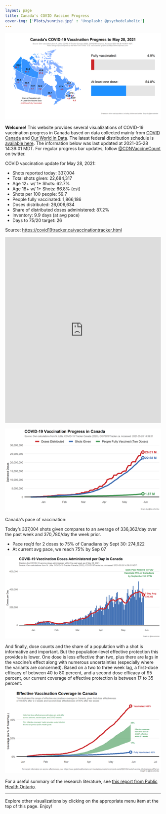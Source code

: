 ```yaml
---
layout: page
title: Canada's COVID Vaccine Progress
cover-img: ['Plots/sunrise.jpg' : 'Unsplash: @psychedelaholic']
---
```

![](Plots/plot_main.png)

**Welcome!** This website provides several visualizations of COVID-19
vaccination progress in Canada based on data collected mainly from
[COVID Canada](https://covid19tracker.ca/vaccinationtracker.html) and
[Our World in Data](https://ourworldindata.org/covid-vaccinations). The
latest federal distribution schedule is [available
here](https://www.canada.ca/en/public-health/services/diseases/2019-novel-coronavirus-infection/prevention-risks/covid-19-vaccine-treatment/vaccine-rollout.html).
The information below was last updated at 2021-05-28 14:39:01 MDT. For
regular progress bar updates, follow
<a href="https://twitter.com/CDNVaccineCount" class="uri">@CDNVaccineCount</a>
on twitter.

COVID vaccination update for May 28, 2021:

-   Shots reported today: 337,004
-   Total shots given: 22,684,317
-   Age 12+ w/ 1+ Shots: 62.7%
-   Age 18+ w/ 1+ Shots: 66.8% (est)
-   Shots per 100 people: 59.7
-   People fully vaccinated: 1,866,186
-   Doses distributed: 26,006,634
-   Share of distributed doses administered: 87.2%
-   Inventory: 9.9 days (at avg pace)
-   Days to 75/20 target: 26

Source:
<a href="https://covid19tracker.ca/vaccinationtracker.html" class="uri">https://covid19tracker.ca/vaccinationtracker.html</a>

<iframe title="COVID Vaccination Progress in Canada" aria-label="table" id="datawrapper-chart-d3PPr" src="https://datawrapper.dwcdn.net/d3PPr/2/" scrolling="no" frameborder="0" style="width: 0; min-width: 100% !important; border: none;" height="601">
</iframe>
<script type="text/javascript">!function(){"use strict";window.addEventListener("message",(function(a){if(void 0!==a.data["datawrapper-height"])for(var e in a.data["datawrapper-height"]){var t=document.getElementById("datawrapper-chart-"+e)||document.querySelector("iframe[src*='"+e+"']");t&&(t.style.height=a.data["datawrapper-height"][e]+"px")}}))}();
</script>

![](Plots/plot_total.png)

Canada’s pace of vaccination:

Today’s 337,004 shots given compares to an average of 336,362/day over
the past week and 370,780/day the week prior.

-   Pace req’d for 2 doses to 75% of Canadians by Sept 30: 274,622
-   At current avg pace, we reach 75% by Sep 07

![](Plots/pace_national.png)

And finally, dose counts and the share of a population with a shot is
informative and important. But the population-level effective protection
this provides is lower. One dose is less effective than two, plus there
are lags in the vaccine’s effect along with numerous uncertainties
(especially where the variants are concerned). Based on a two to three
week lag, a first-dose efficacy of between 40 to 80 percent, and a
second dose efficacy of 95 percent, our current coverage of effective
protection is between 17 to 35 percent.

![](Plots/plot_effective.png)

For a useful summary of the research literature, see [this report from
Public Health
Ontario](https://www.publichealthontario.ca/-/media/documents/ncov/covid-wwksf/2021/04/wwksf-vaccine-effectiveness.pdf?la=en).

------------------------------------------------------------------------

Explore other visualizations by clicking on the appropriate menu item at
the top of this page. Enjoy!
